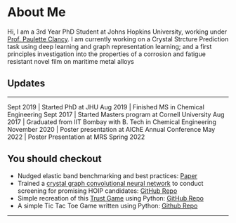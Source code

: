 # About Me

Hi, I am a 3rd Year PhD Student at Johns Hopkins University, working under [Prof. Paulette Clancy](https://clancygroup.wse.jhu.edu/). I am currently working on a Crystal Strcture Prediction task using deep learning and graph representation learning; and a first principles investigation into the properties of a corrosion and fatigue resistant novel film on maritime metal alloys

## Updates

* * *

Sept 2019 | Started PhD at JHU
Aug 2019 | Finished MS in Chemical Engineering
Sept 2017 | Started Masters program at Cornell University
Aug 2017 | Graduated from IIT Bombay with B. Tech in Chemical Engineering
November 2020 | Poster presentation at AIChE Annual Conference
May 2022 | Poster Presentation at MRS Spring 2022

## You should checkout

* Nudged elastic band benchmarking and best practices: [Paper](https://doi.org/10.1021/acs.jctc.1c00926)
* Trained a [crystal graph convolutional neural network](https://arxiv.org/abs/1710.10324) to conduct screening for promising HOIP candidates: [GitHub Repo](https://github.com/sh-divya/cgcnn_hoip)
* Simple recreation of this [Trust Game](https://ncase.me/trust/) using Python: [GitHub Repo](https://github.com/sh-divya/Trust_Game)
* A simple Tic Tac Toe Game written using Python: [Github Repo](https://github.com/sh-divya/Tic_Tac_Toe)

* * *

